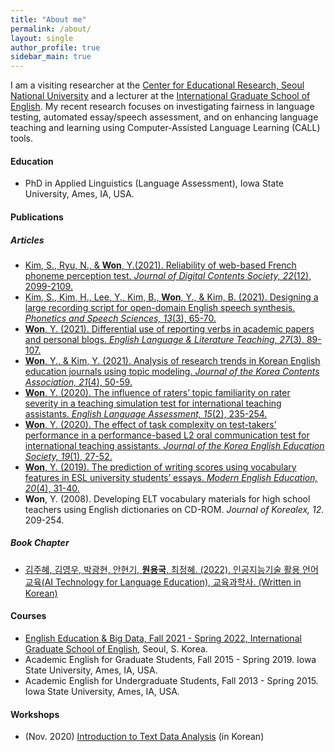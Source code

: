 ```yaml
---
title: "About me"
permalink: /about/
layout: single
author_profile: true
sidebar_main: true
---
```


I am a visiting researcher at the [Center for Educational Research, Seoul National University](http://eduresearch.snu.ac.kr/main/main.php) and a lecturer at the [International Graduate School of English](https://igse.ac.kr/en/). My recent research focuses on investigating fairness in language testing, automated essay/speech assessment, and on enhancing language teaching and learning using Computer-Assisted Language Learning (CALL) tools.  

#### Education
+ PhD in Applied Linguistics (Language Assessment), Iowa State University, Ames, IA, USA.  

#### Publications
##### Articles
+ [Kim, S., Ryu, N., & **Won**, Y.(2021). Reliability of web-based French phoneme perception test. *Journal of Digital Contents Society, 22*(12), 2099-2109.](https://www.kci.go.kr/kciportal/ci/sereArticleSearch/ciSereArtiView.kci?sereArticleSearchBean.artiId=ART002793700)
+ [Kim, S., Kim, H., Lee, Y., Kim, B., **Won**, Y., & Kim, B. (2021). Designing a large recording script for open-domain English speech synthesis. *Phonetics and Speech Sciences, 13*(3), 65-70.](https://www.kci.go.kr/kciportal/ci/sereArticleSearch/ciSereArtiView.kci?sereArticleSearchBean.artiId=ART002763121)
+ [**Won**, Y. (2021). Differential use of reporting verbs in academic papers and personal blogs. *English Language & Literature Teaching, 27*(3), 89-107.](https://www.kci.go.kr/kciportal/ci/sereArticleSearch/ciSereArtiView.kci?sereArticleSearchBean.artiId=ART002757483)
+ [**Won**, Y., & Kim, Y. (2021). Analysis of research trends in Korean English education journals using topic modeling. *Journal of the Korea Contents Association, 21*(4), 50-59.](https://www.kci.go.kr/kciportal/ci/sereArticleSearch/ciSereArtiView.kci?sereArticleSearchBean.artiId=ART002711053)
+ [**Won**, Y. (2020). The influence of raters’ topic familiarity on rater severity in a teaching simulation test for international teaching assistants. *English Language Assessment, 15*(2), 235-254.](https://www.kci.go.kr/kciportal/ci/sereArticleSearch/ciSereArtiView.kci?sereArticleSearchBean.artiId=ART002660677)  
+ [**Won**, Y. (2020). The effect of task complexity on test-takers’ performance in a performance-based L2 oral communication test for international teaching assistants. *Journal of the Korea English Education Society, 19*(1), 27-52.](https://www.kci.go.kr/kciportal/ci/sereArticleSearch/ciSereArtiView.kci?sereArticleSearchBean.artiId=ART002559997)  
+ [**Won**, Y. (2019). The prediction of writing scores using vocabulary features in ESL university students’ essays. *Modern English Education, 20*(4), 31-40.](https://www.kci.go.kr/kciportal/ci/sereArticleSearch/ciSereArtiView.kci?sereArticleSearchBean.artiId=ART002526263)  
+ **Won**, Y. (2008). Developing ELT vocabulary materials for high school teachers using English dictionaries on CD-ROM. *Journal of Korealex, 12*. 209-254.

##### Book Chapter 
+ [김주혜, 김영우, 박광현, 안현기, **원용국**, 최정혜. (2022). 인공지능기술 활용 언어교육(AI Technology for Language Education), 교육과학사. (Written in Korean)](http://www.kyoyookbook.co.kr/shop/item.php?it_id=1646977440) 

#### Courses
+ [English Education & Big Data, Fall 2021 - Spring 2022, International Graduate School of English](https://drive.google.com/file/d/1UBmTCIvtJws2IcoYs4djZQWmezsCS-Se/view?usp=sharing), Seoul, S. Korea.
+ Academic English for Graduate Students, Fall 2015 - Spring 2019. Iowa State University, Ames, IA, USA. 
+ Academic English for Undergraduate Students, Fall 2013 - Spring 2015. Iowa State University, Ames, IA, USA.

#### Workshops  
+ (Nov. 2020) [Introduction to Text Data Analysis](https://youtube.com/playlist?list=PLEiZtveAYKFnU9fqjneGyYCroMH8hzoNP) (in Korean)